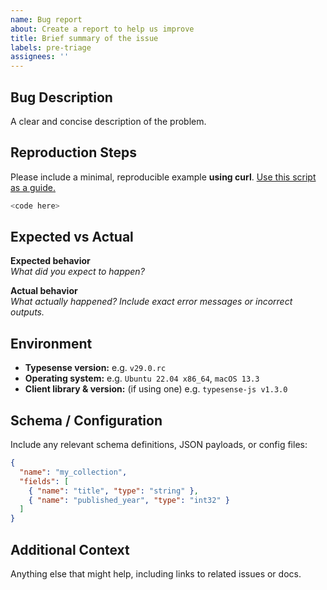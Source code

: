 ```yaml
---
name: Bug report
about: Create a report to help us improve
title: Brief summary of the issue
labels: pre-triage
assignees: ''
---
```


## Bug Description
A clear and concise description of the problem.

## Reproduction Steps
Please include a minimal, reproducible example **using curl**. [Use this script as a guide.](https://gist.github.com/jasonbosco/7c3432713216c378472f13e72246f46b)

```bash
<code here>
```
## Expected vs Actual
**Expected behavior**  
_What did you expect to happen?_

**Actual behavior**  
_What actually happened? Include exact error messages or incorrect outputs._

## Environment
- **Typesense version:** e.g. `v29.0.rc`  
- **Operating system:** e.g. `Ubuntu 22.04 x86_64`, `macOS 13.3`  
- **Client library & version:** (if using one) e.g. `typesense-js v1.3.0`

## Schema / Configuration

Include any relevant schema definitions, JSON payloads, or config files:

```json
{
  "name": "my_collection",
  "fields": [
    { "name": "title", "type": "string" },
    { "name": "published_year", "type": "int32" }
  ]
}
```

## Additional Context
Anything else that might help, including links to related issues or docs.
